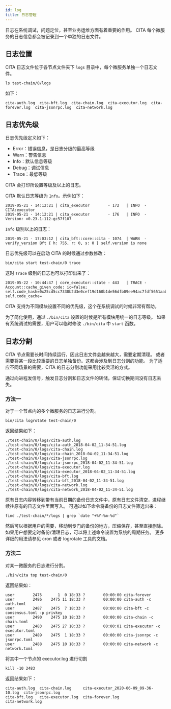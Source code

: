 ```yaml
---
id: log
title: 日志管理
---
```


日志在系统调试，问题定位，甚至业务运维方面有着重要的作用。
CITA 每个微服务的日志信息都会被记录到一个单独的日志文件。

## 日志位置

CITA 日志文件位于各节点文件夹下 `logs` 目录中，每个微服务单独一个日志文件。

```shell
ls test-chain/0/logs
```

如下：

```
cita-auth.log  cita-bft.log  cita-chain.log  cita-executor.log  cita-forever.log  cita-jsonrpc.log  cita-network.log
```

## 日志优先级

日志优先级定义如下：

* Error：错误信息，是日志分级的最高等级
* Warn：警告信息
* Info：默认信息等级
* Debug：调试信息
* Trace：最低等级

CITA 会打印所设置等级及以上的日志。

CITA 默认日志等级为 `Info`。示例如下：

```
2019-05-21 - 14:12:21 | cita_executor        - 172   | INFO  - CITA:executor
2019-05-21 - 14:12:21 | cita_executor        - 176   | INFO  - Version: v0.23.1-112-gc57f107
```

`Info` 级别以上的日志：

```
2019-05-21 - 17:03:12 | cita_bft::core::cita - 1074  | WARN  - verify_version Bft { h: 755, r: 0, s: 0 } self.version is none
```

日志优先级可以在启动 CITA 的时候通过参数修改：

```
bin/cita start test-chain/0 trace
```

这时 `Trace` 级别的日志也可以打印出来了：

```
2019-05-22 - 10:44:47 | core_executor::state - 443   | TRACE - Account::cache_given_code: ic=false; self.code_hash=0x25cd5cc7338b2d3e0cef19d160b1de56dfb09ee94ac7fdf5651aab5496afa26d, self.code_cache=
```

CITA 支持为不同模块设置不同的优先级，这个在系统调试的时候非常有帮助。

为了简化使用，通过 `./bin/cita` 设置的时候是所有模块用统一的日志等级。
如果有系统调试的需要，用户可以临时修改 `./bin/cita` 中 `start` 函数。

## 日志分割

CITA 节点需要长时间持续运行，因此日志文件会越来越大，需要定期清理。
或者需要将某一段比较重要的日志单独备份。这都会涉及到日志分割的功能。
为了适应不同场景的需要，CITA 的日志分割功能采用比较灵活的方式。

通过向进程发信号，触发日志分割和日志文件的转储，保证切换期间没有日志丢失。
### 方法一
对于一个节点内的多个微服务的日志进行分割。

```
bin/cita logrotate test-chain/0
```

返回结果如下：

```
./test-chain/0/logs/cita-auth.log
./test-chain/0/logs/cita-auth_2018-04-02_11-34-51.log
./test-chain/0/logs/cita-chain.log
./test-chain/0/logs/cita-chain_2018-04-02_11-34-51.log
./test-chain/0/logs/cita-jsonrpc.log
./test-chain/0/logs/cita-jsonrpc_2018-04-02_11-34-51.log
./test-chain/0/logs/cita-executor.log
./test-chain/0/logs/cita-executor_2018-04-02_11-34-51.log
./test-chain/0/logs/cita-bft.log
./test-chain/0/logs/cita-bft_2018-04-02_11-34-51.log
./test-chain/0/logs/cita-network.log
./test-chain/0/logs/cita-network_2018-04-02_11-34-51.log
```

原有日志内容转移到带有当前日期的备份日志文件中，原有日志文件清空，进程继续往原有的日志文件里面写入。
可通过如下命令将备份的日志文件筛选出来：

```
find ./test-chain/*/logs | grep `date "+%Y-%m-%d"`
```

然后可以根据用户的需要，移动到专门的备份的地方，压缩保存，甚至直接删除。
如果用户想要定时备份/清理日志，可以将上述命令设置为系统的周期任务。
更多详细的用法请参见 cron 或者 logrotate 工具的文档。
### 方法二
对某一微服务的日志进行分割。
```
./bin/cita top test-chain/0
```
返回结果如：
```
user        2475       1  0 18:33 ?        00:00:00 cita-forever
user        2486    2475 11 18:33 ?        00:00:00 cita-auth -c auth.toml
user        2487    2475  7 18:33 ?        00:00:00 cita-bft -c consensus.toml -p privkey
user        2490    2475 10 18:33 ?        00:00:00 cita-chain -c chain.toml
user        2483    2475 27 18:33 ?        00:00:01 cita-executor -c executor.toml
user        2489    2475  1 18:33 ?        00:00:00 cita-jsonrpc -c jsonrpc.toml
user        2488    2475 10 18:33 ?        00:00:00 cita-network -c network.toml
```
将其中一个节点的 executor.log 进行切割
```
kill -10 2483

```
返回结果如下：
```
cita-auth.log  cita-chain.log     cita-executor_2020-06-09_09-36-10.log  cita-jsonrpc.log
cita-bft.log   cita-executor.log  cita-forever.log                       cita-network.log
```

